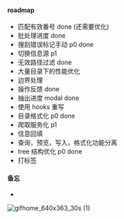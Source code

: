 #### roadmap

- 匹配有效番号 done (还需要优化)
- 批处理进度 done
- 搜刮错误标记手动 p0 done
- 切换信息源 p1
- 无效路径过滤 done
- 大量目录下的性能优化
- 边界处理
- 操作反馈 done
- 抽出进度 modal done
- 使用 hooks 重写
- 目录格式化 p0 done
- 爬取服务化 p1
- 信息回填
- 查询，预览，写入，格式化功能分离
- tree 结构优化 p0 done
- 打标签

#### 备忘

-

![gifhome_640x363_30s (1)](https://user-images.githubusercontent.com/20250430/65373590-3dc32780-dcb2-11e9-87a1-b946beb26996.gif)
